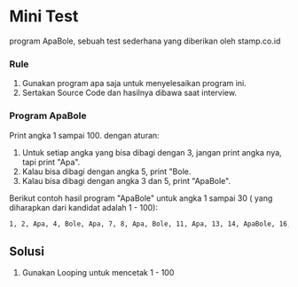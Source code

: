 # Mini Test

program ApaBole, sebuah test sederhana yang diberikan oleh stamp.co.id

### Rule

1.  Gunakan program apa saja untuk menyelesaikan program ini.
2.  Sertakan Source Code dan hasilnya dibawa saat interview.

### Program ApaBole

Print angka 1 sampai 100. dengan aturan:

1. Untuk setiap angka yang bisa dibagi dengan 3, jangan print angka nya, tapi print "Apa".
2. Kalau bisa dibagi dengan angka 5, print "Bole.
3. Kalau bisa dibagi dengan angka 3 dan 5, print "ApaBole".

Berikut contoh hasil program "ApaBole" untuk angka 1 sampai 30 ( yang diharapkan dari kandidat adalah 1 - 100):

```bash
1, 2, Apa, 4, Bole, Apa, 7, 8, Apa, Bole, 11, Apa, 13, 14, ApaBole, 16, 17, Apa, 19, Bole, Apa, 22, 23, Apa, Bole, 26, Apa, 28, 29, ApaBole
```

## Solusi

1. Gunakan Looping untuk mencetak 1 - 100
